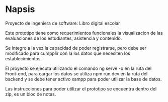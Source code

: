 # Napsis
Proyecto de ingeniera de software: Libro digital escolar                                                            


Este prototipo tiene como requerimientos funcionales la visualizacion de las evaluaciones de los estudiantes, asistencia y contenido.

Se integro a la vez la capacidad de poder registrarse, pero debe ser modificado para cumpplir con la los datos que necesiten los establecimientos.

El proyecto se ejecuta utilizando el comando ng serve -o en la ruta del Front-end, para cargar los datos se utiliza npm run dev en la ruta del backend y se debe tener activo xampp para poder utilizar la base de datos.

Las instrucciones para poder utilizar el prototipo se encuentra dentro del zip, es un bloc de notas.

